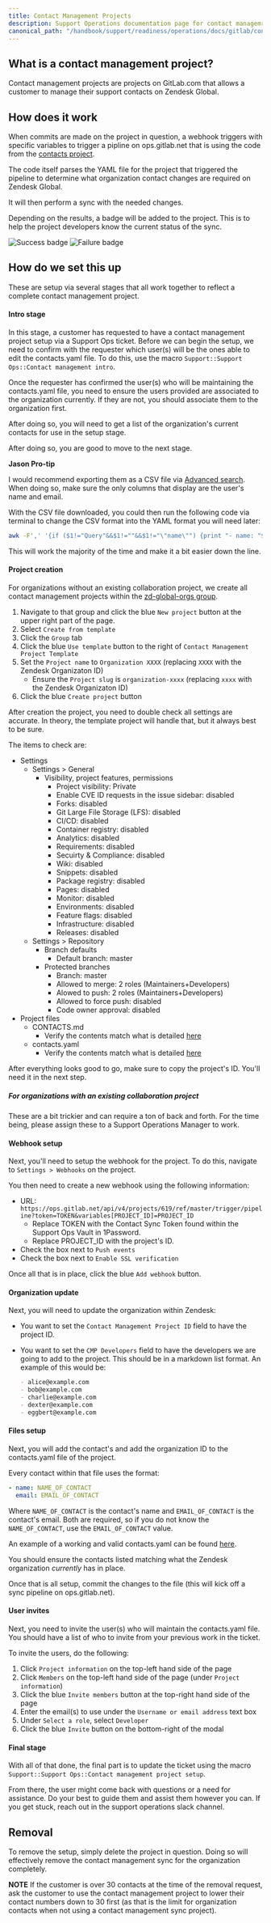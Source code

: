 ```yaml
---
title: Contact Management Projects
description: Support Operations documentation page for contact managemrnt projects
canonical_path: "/handbook/support/readiness/operations/docs/gitlab/contact_management_projects"
---
```


## What is a contact management project?

Contact management projects are projects on GitLab.com that allows a customer to
manage their support contacts on Zendesk Global.

## How does it work

When commits are made on the project in question, a webhook triggers with
specific variables to trigger a pipline on ops.gitlab.net that is using the code
from the
[contacts project](https://gitlab.com/gitlab-com/support/support-ops/zendesk-global/contacts).

The code itself parses the YAML file for the project that triggered the pipeline
to determine what organization contact changes are required on Zendesk Global.

It will then perform a sync with the needed changes.

Depending on the results, a badge will be added to the project. This is to help
the project developers know the current status of the sync.

![Success badge](https://img.shields.io/badge/Sync%20Status-Success-green)
![Failure badge](https://img.shields.io/badge/Sync%20Status-Failed-red)

## How do we set this up

These are setup via several stages that all work together to reflect a complete
contact management project.

#### Intro stage

In this stage, a customer has requested to have a contact management project
setup via a Support Ops ticket. Before we can begin the setup, we need to
confirm with the requester which user(s) will be the ones able to edit the
contacts.yaml file. To do this, use the macro
`Support::Support Ops::Contact management intro`.

Once the requester has confirmed the user(s) who will be maintaining the
contacts.yaml file, you need to ensure the users provided are associated to the
organization currently. If they are not, you should associate them to the
organization first.

After doing so, you will need to get a list of the organization's current
contacts for use in the setup stage.

After doing so, you are good to move to the next stage.

**Jason Pro-tip**

I would recommend exporting them as a CSV file via
[Advanced search](https://gitlab.zendesk.com/agent/apps/advanced-search). When
doing so, make sure the only columns that display are the user's name and email.

With the CSV file downloaded, you could then run the following code via terminal
to change the CSV format into the YAML format you will need later:

```bash
awk -F',' '{if ($1!="Query"&&$1!=""&&$1!="\"name\"") {print "- name: "$1"\n  email: "$2}}' csv_file
```

This will work the majority of the time and make it a bit easier down the line.

#### Project creation

For organizations without an existing collaboration project, we create all
contact management projects within the
[zd-global-orgs group](https://gitlab.com/groups/support/zd-global-orgs).

1. Navigate to that group and click the blue `New project` button at the upper
   right part of the page.
1. Select `Create from template`
1. Click the `Group` tab
1. Click the blue `Use template` button to the right of
   `Contact Management Project Template`
1. Set the `Project name` to `Organization XXXX` (replacing `XXXX` with the
   Zendesk Organizaton ID)
   - Ensure the `Project slug` is `organization-xxxx` (replacing `xxxx` with the
     Zendesk Organizaton ID)
1. Click the blue `Create project` button

After creation the project, you need to double check all settings are accurate.
In theory, the template project will handle that, but it always best to be sure.

The items to check are:

- Settings
  - Settings > General
    - Visibility, project features, permissions
      - Project visibility: Private
      - Enable CVE ID requests in the issue sidebar: disabled
      - Forks: disabled
      - Git Large File Storage (LFS): disabled
      - CI/CD: disabled
      - Container registry: disabled
      - Analytics: disabled
      - Requirements: disabled
      - Secuirty & Compliance: disabled
      - Wiki: disabled
      - Snippets: disabled
      - Package registry: disabled
      - Pages: disabled
      - Monitor: disabled
      - Environments: disabled
      - Feature flags: disabled
      - Infrastructure: disabled
      - Releases: disabled
  - Settings > Repository
    - Branch defaults
      - Default branch: master
    - Protected branches
      - Branch: master
      - Allowed to merge: 2 roles (Maintainers+Developers)
      - Alowed to push: 2 roles (Maintainers+Developers)
      - Allowed to force push: disabled
      - Code owner approval: disabled
- Project files
  - CONTACTS.md
    - Verify the contents match what is detailed
      [here](https://gitlab.com/support/zd-global-orgs/project-templates/contact-management-project-template/-/blob/master/CONTACTS.md)
  - contacts.yaml
    - Verify the contents match what is detailed
      [here](https://gitlab.com/support/zd-global-orgs/project-templates/contact-management-project-template/-/blob/master/contacts.yaml)

After everything looks good to go, make sure to copy the project's ID. You'll
need it in the next step.

##### For organizations with an existing collaboration project

These are a bit trickier and can require a ton of back and forth. For the time
being, please assign these to a Support Operations Manager to work.

#### Webhook setup

Next, you'll need to setup the webhook for the project. To do this, navigate to
`Settings > Webhooks` on the project.

You then need to create a new webhook using the following information:

- URL:
  `https://ops.gitlab.net/api/v4/projects/619/ref/master/trigger/pipeline?token=TOKEN&variables[PROJECT_ID]=PROJECT_ID`
  - Replace TOKEN with the Contact Sync Token found within the Support Ops Vault
    in 1Password.
  - Replace PROJECT_ID with the project's ID.
- Check the box next to `Push events`
- Check the box next to `Enable SSL verification`

Once all that is in place, click the blue `Add webhook` button.

#### Organization update

Next, you will need to update the organization within Zendesk:

- You want to set the `Contact Management Project ID` field to have the project
  ID.
- You want to set the `CMP Developers` field to have the developers we are going
  to add to the project. This should be in a markdown list format. An example of
  this would be:

  ```markdown
  - alice@example.com
  - bob@example.com
  - charlie@example.com
  - dexter@example.com
  - eggbert@example.com
  ```

#### Files setup

Next, you will add the contact's and add the organization ID to the
contacts.yaml file of the project.

Every contact within that file uses the format:

```yaml
- name: NAME_OF_CONTACT
  email: EMAIL_OF_CONTACT
```

Where `NAME_OF_CONTACT` is the contact's name and `EMAIL_OF_CONTACT` is the
contact's email. Both are required, so if you do not know the `NAME_OF_CONTACT`,
use the `EMAIL_OF_CONTACT` value.

An example of a working and valid contacts.yaml can be found
[here](https://gitlab.com/support/zd-global-orgs/organization-380989798980/-/blob/master/contacts.yaml).

You should ensure the contacts listed matching what the Zendesk organization
*currently* has in place.

Once that is all setup, commit the changes to the file (this will kick off a
sync pipeline on ops.gitlab.net).

#### User invites

Next, you need to invite the user(s) who will maintain the contacts.yaml file.
You should have a list of who to invite from your previous work in the ticket.

To invite the users, do the following:

1. Click `Project information` on the top-left hand side of the page
1. Click `Members` on the top-left hand side of the page (under
   `Project information`)
1. Click the blue `Invite members` button at the top-right hand side of the page
1. Enter the email(s) to use under the `Username or email address` text box
1. Under `Select a role`, select `Developer`
1. Click the blue `Invite` button on the bottom-right of the modal

#### Final stage

With all of that done, the final part is to update the ticket using the macro
`Support::Support Ops::Contact management project setup`.

From there, the user might come back with questions or a need for assistance. Do
your best to guide them and assist them however you can. If you get stuck, reach
out in the support operations slack channel.

## Removal

To remove the setup, simply delete the project in question. Doing so will
effectively remove the contact management sync for the organization completely.

**NOTE** If the customer is over 30 contacts at the time of the removal request,
ask the customer to use the contact management project to lower their contact
numbers down to 30 first (as that is the limit for organization contacts when
not using a contact management sync project).
